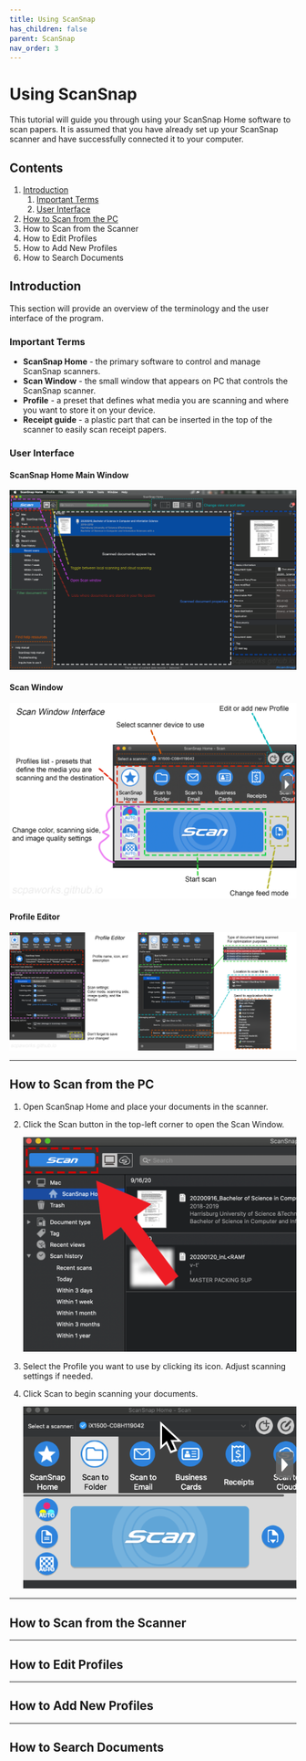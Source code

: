 ```yaml
---
title: Using ScanSnap
has_children: false
parent: ScanSnap
nav_order: 3
---
```


# Using ScanSnap

This tutorial will guide you through using your ScanSnap Home software to scan papers. It is assumed that you have already set up your ScanSnap scanner and have successfully connected it to your computer.

## Contents
1. <a href="#introduction">Introduction</a>
     1. <a href="#important-terms">Important Terms</a>
     2. <a href="#user-interface">User Interface</a>
2. <a href="#how-to-scan-from-the-pc">How to Scan from the PC</a>
3. How to Scan from the Scanner
4. How to Edit Profiles
5. How to Add New Profiles
6. How to Search Documents

## Introduction

This section will provide an overview of the terminology and the user interface of the program.

### Important Terms

* **ScanSnap Home** - the primary software to control and manage ScanSnap scanners.
* **Scan Window** - the small window that appears on PC that controls the ScanSnap scanner.
* **Profile** - a preset that defines what media you are scanning and where you want to store it on your device.
* **Receipt guide** - a plastic part that can be inserted in the top of the scanner to easily scan receipt papers.

### User Interface

#### ScanSnap Home Main Window

<a class="image" href="/assets/scansnap/interface1.png"><img src="/assets/scansnap/interface1.png" /></a>

#### Scan Window

<a class="image" href="/assets/scansnap/interface2.png"><img src="/assets/scansnap/interface2.png" /></a>

#### Profile Editor

<a class="image" href="/assets/scansnap/interface3.png"><img src="/assets/scansnap/interface3.png" /></a>

<hr class="divider" />

## How to Scan from the PC

1. Open ScanSnap Home and place your documents in the scanner.
2. Click the Scan button in the top-left corner to open the Scan Window.

     <a class="image" href="/assets/scansnap/howtoscan1.png"><img src="/assets/scansnap/howtoscan1.png" /></a>
3. Select the Profile you want to use by clicking its icon. Adjust scanning settings if needed.
4. Click Scan to begin scanning your documents.

     <a class="image" href="/assets/scansnap/howtoscan2.gif"><img src="/assets/scansnap/howtoscan2.gif" /></a>

<hr class="divider" />

## How to Scan from the Scanner

<hr class="divider" />

## How to Edit Profiles

<hr class="divider" />

## How to Add New Profiles

<hr class="divider" />

## How to Search Documents

